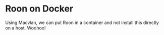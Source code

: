 # Roon on Docker

Using Macvlan, we can put Roon in a container and not install this directly on a host. Woohoo!

